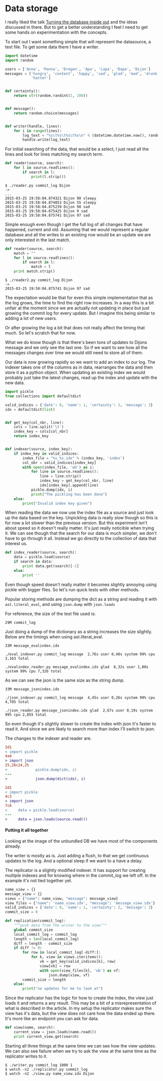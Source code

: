Data storage
============

I really liked the talk [Turning the database inside out](http://blog.confluent.io/2015/03/04/turning-the-database-inside-out-with-apache-samza/) and the ideas discussed in there. But to get a better understanding I feel I need to get some hands on experimentation with the concepts.

To start out I want something simple that will represent the datasource, a text file. To get some data there I have a writer.

```python
import datetime
import random

users = ['Anna', 'Panna', 'Dregen', 'Apa', 'Lapa', 'Dapa', 'Dijon']
messages = ['hungry', 'content', 'happy', 'sad', 'glad', 'mad', 'drunk', 'skunker', 'sleepy', 'derpy', 'catter',
            'hatter']


def certainty():
    return str(random.randint(1, 100))


def message():
    return random.choice(messages)


def writer(handle, lines):
    for i in range(lines):
        log_text = "%s\t%s\t%s\t%s\n" % (datetime.datetime.now(), random.choice(users), certainty(), message())
        handle.write(log_text)
```

For initial searching of the data, that would be a select, I just read all the lines and look for lines matching my search term.

```python
def reader(source, search):
	for l in source.readlines():
		if search in l:
			print(l.strip())
```

```
$ ./reader.py commit_log Dijon
->
...
2015-03-25 19:58:04.874321 Dijon 90 sleepy
2015-03-25 19:58:04.874853 Dijon 55 sleepy
2015-03-25 19:58:04.875239 Dijon 98 sad
2015-03-25 19:58:04.875425 Dijon 9 sad
2015-03-25 19:58:04.875741 Dijon 97 sad
```

Simple enough even though I get the full log of all changes that have happened, current and old. Assuming that we would represent a regular database and all the writes to an existing row would be an update we are only interested in the last match.

```python
def reader(source, search):
    match = ""
    for l in source.readlines():
        if search in l:
            match = l
    print match.strip()
```

```
$ ./reader2.py commit_log Dijon
->
2015-03-25 19:58:04.875741 Dijon 97 sad
```

The expectation would be that for even this simple implementation that as the log grows, the time to find the right row increases. In a way this is a bit unfair at the moment since we are actually not updating in place but just growing the commit log for every update. But I imagine this being similar to adding a lot of new users.

Or after growing the log a bit that does not really affect the timing that much. So let's scratch that for now.

What we do know though is that there's been tons of updates to Dijons message and we only see the last one. So if we want to see how all the messages changes over time we would still need to store all of them.

Our data is now growing rapidly so we want to add an index to our log. The indexer takes one of the columns as in data, rearranges the data and then store it as a python object. When updating an existing index we would probably just take the latest changes, read up the index and update with the new data.

```python
import pickle
from collections import defaultdict

valid_indices = {'date': 0, 'name': 1, 'certainty': 2, 'message': 3}
idx = defaultdict(list)


def get_key(col_nbr, line):
    cols = line.split('\t')
    index_key = cols[col_nbr]
    return index_key


def indexer(source, index_key):
    if index_key in valid_indices:
        index_file = "%s_%s.idx" % (index_key, 'index')
        col_nbr = valid_indices[index_key]
        with open(index_file, 'wb') as i:
            for line in source.readlines():
                line = line.strip()
                index_key = get_key(col_nbr, line)
                idx[index_key].append(line)
            pickle.dump(idx, i)
            print("The pickling has been done")
    else:
        print("Invalid index key given")
```

When reading the data we now use the index file as a source and just look up the data based on the key. Unpickling data is really slow though so this is for now a lot slower than the previous version. But this experiment isn't about speed so it doesn't really matter. It's just really noticible when trying it. We can see though that the search for our data is much simpler, we don't have to go through it all. Instead we go directly to the collection of data that interest us.

```python
def index_reader(source, search):
    data = pickle.load(source)
    if search in data:
        print data.get(search)[-1]
    else:
        print ''
```

Even though speed doesn't really matter it becomes slightly annoying using pickle with bigger files. So let's run quick tests with other methods.

Popular storing methods are dumping the dict as a string and reading it with `ast.literal_eval`, and using `json.dump` with `json.loads`

For reference, the size of the test file used is:
```
29M commit_log
```

Just doing a dump of the dictionary as a string increases the size slightly. Below are the timings when using ast.literal_eval.
```
33M message_evalindex.idx

./eval_indexer.py commit_log message  2,76s user 0,40s system 99% cpu 3,163 total

./evalindex_reader.py message_evalindex.idx glad  6,32s user 1,00s system 99% cpu 7,326 total
```

As we can see the json is the same size as the string dump.

```
33M message_jsonindex.idx

./json_indexer.py commit_log message  4,45s user 0,26s system 99% cpu 4,705 total

./json_reader.py message_jsonindex.idx glad  2,67s user 0,19s system 99% cpu 2,855 total
```

So even though it's slightly slower to create the index with json it's faster to read it. And since we are likely to search more than index I'll switch to json.

The changes to the indexer and reader are.
```diff
2d1
< import pickle
4a4
> import json
25,26c24,25
<             pickle.dump(idx, i)
---
>             json.dump(dict(idx), i)
```

```diff
2d1
< import pickle
4c3
> import json
7c6
<     data = pickle.load(source)
---
>     data = json.loads(source.read())
```

#### Putting it all together

Looking at the image of the unbundled DB we have most of the components already. 

The writer is mostly as is. Just adding a flush, to that we get continuous updates to the log. And a optional sleep if we want to a have a delay.

The replicator is a slightly modified indexer. It has support for creating multiple indexes and for knowing where in the commit_log we left off. In the example it's not tied together yet.

```python
name_view = {}
message_view = {}
views = {"name": name_view, "message": message_view}
view_files = {"name": 'name_view.idx', "message": 'message_view.idx'}
valid_indices = {'date': 0, 'name': 1, 'certainty': 2, 'message': 3}
commit_size = 0

def replication(commit_log):
    """push data from the writer to the view"""
    global commit_size
    local_commit_log = commit_log
    length = len(local_commit_log)
    diff = length - commit_size
    if diff != 0:
        for row in local_commit_log[-diff:]:
            for k, view in views.iteritems():
                vk = get_key(valid_indices[k], row)
                view[vk] = row
                with open(view_files[k], 'wb') as vf:
                    json.dump(view, vf)
        commit_size = length
    else:
        print("no updates for me to look at")
```

Since the replicator has the logic for how to create the index, the view just loads it and returns a any result. This may be a bit of a misrepresentation of what is described in the article. In my setup the replicator makes sure the view has it's data, but the view does not care how the data ended up there. It's more like an endpoint you can ask for data.

```python
def view(name, search):
    current_view = json.loads(name.read())
    print current_view.get(search)
```

Starting all three things at the same time we can see how the view updates. We can also see failure when we try to ask the view at the same time as the replicator writes to it.

```shell
$ ./writer.py commit_log 1000 1
$ watch -n2 ./replicator.py commit_log
$ watch -n2 ./view.py name_view.idx Dijon
```